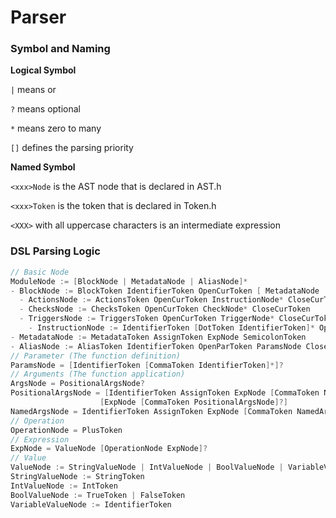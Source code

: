 # Parser
### Symbol and Naming
**Logical Symbol**

`|` means or

`?` means optional

`*` means zero to many

`[]` defines the parsing priority

**Named Symbol**

`<xxx>Node` is the AST node that is declared in AST.h

`<xxx>Token` is the token that is declared in Token.h

`<XXX>` with all uppercase characters is an intermediate expression

### DSL Parsing Logic

```c
// Basic Node
ModuleNode := [BlockNode | MetadataNode | AliasNode]*
- BlockNode := BlockToken IdentifierToken OpenCurToken [ MetadataNode | ActionsNode | ChecksNode | TriggersNode] CloseCurToken
  - ActionsNode := ActionsToken OpenCurToken InstructionNode* CloseCurToken
  - ChecksNode := ChecksToken OpenCurToken CheckNode* CloseCurToken
  - TriggersNode := TriggersToken OpenCurToken TriggerNode* CloseCurToken
    - InstructionNode := IdentifierToken [DotToken IdentifierToken]* OpenParToken ArgsNode CloseParToken SemicolonToken
- MetadataNode := MetadataToken AssignToken ExpNode SemicolonToken
- AliasNode := AliasToken IdentifierToken OpenParToken ParamsNode CloseParToken OpenCurToken InstructionNode* CloseCurToken
// Parameter (The function definition)
ParamsNode = [IdentifierToken [CommaToken IdentifierToken]*]?
// Arguments (The function application)
ArgsNode = PositionalArgsNode?
PositionalArgsNode = [IdentifierToken AssignToken ExpNode [CommaToken NamedArgsNode]?] | 
                    [ExpNode [CommaToken PositionalArgsNode]?]
NamedArgsNode = IdentifierToken AssignToken ExpNode [CommaToken NamedArgsNode]?
// Operation
OperationNode = PlusToken
// Expression
ExpNode = ValueNode [OperationNode ExpNode]?
// Value
ValueNode := StringValueNode | IntValueNode | BoolValueNode | VariableValueNode
StringValueNode := StringToken
IntValueNode := IntToken
BoolValueNode := TrueToken | FalseToken
VariableValueNode := IdentifierToken
```
